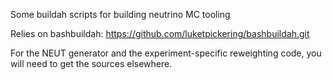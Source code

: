 Some buildah scripts for building neutrino MC tooling

Relies on bashbuildah: https://github.com/luketpickering/bashbuildah.git

For the NEUT generator and the experiment-specific reweighting
code, you will need to get the sources elsewhere.
